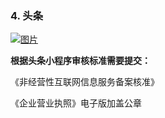 ### 4. 头条

[![图片](http://qrs.3l7c.com/shareyou/doc/pro/6feb8257-d0e5-4d27-a43d-ca0de967ecf9.045.png "图片")](http://qrs.3l7c.com/shareyou/doc/pro/6feb8257-d0e5-4d27-a43d-ca0de967ecf9.045.png)

**根据头条小程序审核标准需要提交：**

《非经营性互联网信息服务备案核准》

《企业营业执照》电子版加盖公章